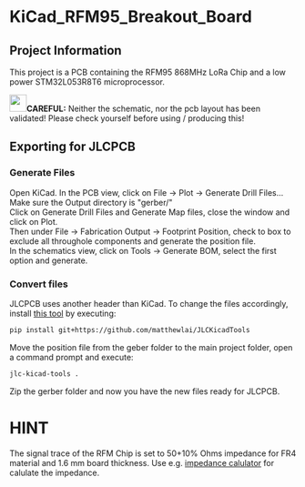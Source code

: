 # KiCad_RFM95_Breakout_Board


## Project Information
This project is a PCB containing the RFM95 868MHz LoRa Chip and a low power STM32L053R8T6 microprocessor.

<img src="https://pngroyale.com/wp-content/uploads/2022/02/warning-sign-attention-warning-exclamation-mark-vector-graph.png" width="30">**CAREFUL:** Neither the schematic, nor the pcb layout has been validated! Please check yourself before using / producing this!

## Exporting for JLCPCB
### Generate Files
Open KiCad. In the PCB view, click on File -> Plot -> Generate Drill Files...\
Make sure the Output directory is "gerber/"\
Click on Generate Drill Files and Generate Map files, close the window and click on Plot.\
Then under File -> Fabrication Output -> Footprint Position, check to box to exclude all throughole components and generate the position file.\
In the schematics view, click on Tools -> Generate BOM, select the first option and generate.
### Convert files
JLCPCB uses another header than KiCad. To change the files accordingly, install [this tool](https://github.com/matthewlai/JLCKicadTools) by executing:
```bash
pip install git+https://github.com/matthewlai/JLCKicadTools
```
Move the position file from the geber folder to the main project folder, open a command prompt and execute:
```bash
jlc-kicad-tools .
```
Zip the gerber folder and now you have the new files ready for JLCPCB.

# HINT
The signal trace of the RFM Chip is set to 50+10% Ohms impedance for FR4 material and 1.6 mm board thickness. 
Use e.g. [impedance calulator](https://www.leleivre.com/rf_microstrip.html) for calulate the impedance.